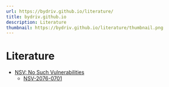 ```yaml
---
url: https://bydriv.github.io/literature/
title: bydriv.github.io
description: Literature
thumbnail: https://bydriv.github.io/literature/thumbnail.png
---
```


# Literature

- [NSV: No Such Vulnerabilities](nsv)
    - [NSV-2076-0701](nsv/nsv-2076-0701)

